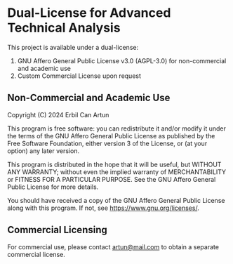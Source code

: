 # Dual-License for Advanced Technical Analysis

This project is available under a dual-license:

1. GNU Affero General Public License v3.0 (AGPL-3.0) for non-commercial and academic use
2. Custom Commercial License upon request

## Non-Commercial and Academic Use

Copyright (C) 2024 Erbil Can Artun

This program is free software: you can redistribute it and/or modify
it under the terms of the GNU Affero General Public License as published
by the Free Software Foundation, either version 3 of the License, or
(at your option) any later version.

This program is distributed in the hope that it will be useful,
but WITHOUT ANY WARRANTY; without even the implied warranty of
MERCHANTABILITY or FITNESS FOR A PARTICULAR PURPOSE.  See the
GNU Affero General Public License for more details.

You should have received a copy of the GNU Affero General Public License
along with this program.  If not, see <https://www.gnu.org/licenses/>.

## Commercial Licensing

For commercial use, please contact <artun@mail.com> to obtain a separate commercial license.